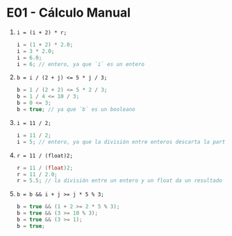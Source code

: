 
# E01 - Cálculo Manual

1. `i = (i + 2) * r;`
	```c++
	i = (1 + 2) * 2.0;
	i = 3 * 2.0;
	i = 6.0;
	i = 6; // entero, ya que `i` es un entero
	```

2. `b = i / (2 + j) <= 5 * j / 3;`
	```c++
	b = 1 / (2 + 2) <= 5 * 2 / 3;
	b = 1 / 4 <= 10 / 3;
	b = 0 <= 3;
	b = true; // ya que `b` es un booleano
	```

3. `i = 11 / 2;`
	```c++
	i = 11 / 2;
	i = 5; // entero, ya que la división entre enteros descarta la parte decimal
	```

4. `r = 11 / (float)2;`
	```c++
	r = 11 / (float)2;
	r = 11 / 2.0;
	r = 5.5; // la división entre un entero y un float da un resultado float
	```

5. `b = b && i + j >= j * 5 % 3;`
	```c++
	b = true && (1 + 2 >= 2 * 5 % 3);
	b = true && (3 >= 10 % 3);
	b = true && (3 >= 1);
	b = true;
	```
